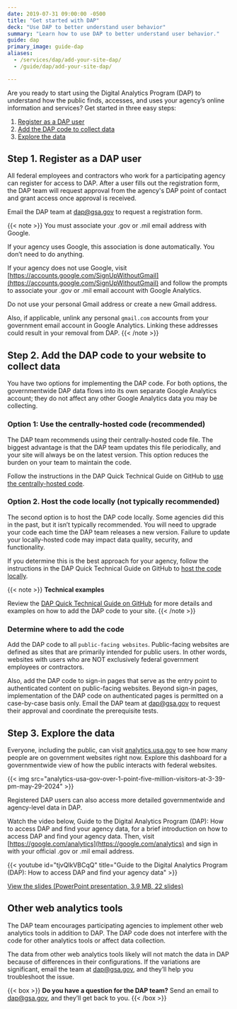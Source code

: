 ```yaml
---
date: 2019-07-31 09:00:00 -0500
title: "Get started with DAP"
deck: "Use DAP to better understand user behavior"
summary: "Learn how to use DAP to better understand user behavior."
guide: dap
primary_image: guide-dap
aliases:
  - /services/dap/add-your-site-dap/
  - /guide/dap/add-your-site-dap/

---
```


Are you ready to start using the Digital Analytics Program (DAP) to understand how the public finds, accesses, and uses your agency’s online information and services? Get started in three easy steps:

1. [Register as a DAP user](#step-1-register-as-a-dap-user)
2. [Add the DAP code to collect data](#step-2-add-the-dap-code-to-your-website-to-collect-data)
3. [Explore the data](#step-3-explore-the-data)

## Step 1. Register as a DAP user

All federal employees and contractors who work for a participating agency can register for access to DAP. After a user fills out the registration form, the DAP team will request approval from the agency's DAP point of contact and grant access once approval is received.

Email the DAP team at [dap@gsa.gov](mailto:dap@gsa.gov) to request a registration form.

{{< note >}} 
You must associate your .gov or .mil email address with Google. 

If your agency uses Google, this association is done automatically. You don’t need to do anything.

If your agency does not use Google, visit [https://accounts.google.com/SignUpWithoutGmail](https://accounts.google.com/SignUpWithoutGmail) and follow the prompts to associate your .gov or .mil email account with Google Analytics.

Do not use your personal Gmail address or create a new Gmail address. 

Also, if applicable, unlink any personal `gmail.com` accounts from your government email account in Google Analytics. Linking these addresses could result in your removal from DAP.
{{< /note >}}

## Step 2. Add the DAP code to your website to collect data

You have two options for implementing the DAP code. For both options, the governmentwide DAP data flows into its own separate Google Analytics account; they do not affect any other Google Analytics data you may be collecting.

### Option 1: Use the centrally-hosted code (recommended)

The DAP team recommends using their centrally-hosted code file. The biggest advantage is that the DAP team updates this file periodically, and your site will always be on the latest version. This option reduces the burden on your team to maintain the code.

Follow the instructions in the DAP Quick Technical Guide on GitHub to [use the centrally-hosted code](https://github.com/digital-analytics-program/gov-wide-code/wiki/DAP-Quick-Technical-Guide#dap-centrally-hosted-url-implementation-instructions).

### Option 2. Host the code locally (not typically recommended)

The second option is to host the DAP code locally. Some agencies did this in the past, but it isn’t typically recommended. You will need to upgrade your code each time the DAP team releases a new version. Failure to update your locally-hosted code may impact data quality, security, and functionality.

If you determine this is the best approach for your agency, follow the instructions in the DAP Quick Technical Guide on GitHub to [host the code locally](https://github.com/digital-analytics-program/gov-wide-code/wiki/DAP-Quick-Technical-Guide#local-host-implementation-instructions).

{{< note >}}
**Technical examples**

Review the [DAP Quick Technical Guide on GitHub](https://github.com/digital-analytics-program/gov-wide-code/wiki/DAP-Quick-Technical-Guide) for more details and examples on how to add the DAP code to your site.
{{< /note >}}

### Determine where to add the code

Add the DAP code to all `public-facing websites`. Public-facing websites are defined as sites that are primarily intended for public users. In other words, websites with users who are NOT exclusively federal government employees or contractors.

Also, add the DAP code to sign-in pages that serve as the entry point to authenticated content on public-facing websites. Beyond sign-in pages, implementation of the DAP code on authenticated pages is permitted on a case-by-case basis only. Email the DAP team at [dap@gsa.gov](mailto:dap@gsa.gov) to request their approval and coordinate the prerequisite tests.

## Step 3. Explore the data

Everyone, including the public, can visit [analytics.usa.gov](https://analytics.usa.gov/) to see how many people are on government websites right now. Explore this dashboard for a governmentwide view of how the public interacts with federal websites.

{{< img src="analytics-usa-gov-over-1-point-five-million-visitors-at-3-39-pm-may-29-2024" >}}

Registered DAP users can also access more detailed governmentwide and agency-level data in DAP. 

Watch the video below, Guide to the Digital Analytics Program (DAP): How to access DAP and find your agency data, for a brief introduction on how to access DAP and find your agency data. Then, visit [https://google.com/analytics](https://google.com/analytics) and sign in with your official .gov or .mil email address.

{{< youtube id="tjvQlkVBCqQ" title="Guide to the Digital Analytics Program (DAP): How to access DAP and find your agency data" >}}

[View the slides (PowerPoint presentation, 3.9 MB, 22 slides)](https://s3.amazonaws.com/digitalgov/static/dap-video-content-presentation-slides-video-1.pptx)

## Other web analytics tools 

The DAP team encourages participating agencies to implement other web analytics tools in addition to DAP. The DAP code does not interfere with the code for other analytics tools or affect data collection.

The data from other web analytics tools likely will not match the data in DAP because of differences in their configurations. If the variations are significant, email the team at [dap@gsa.gov](mailto:dap@gsa.gov), and they’ll help you troubleshoot the issue.

{{< box >}}
**Do you have a question for the DAP team?** Send an email to [dap@gsa.gov](mailto:dap@gsa.gov), and they’ll get back to you.
{{< /box >}}
